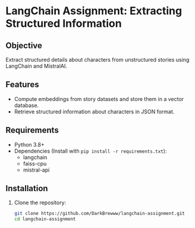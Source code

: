 # LangChain Assignment: Extracting Structured Information

## Objective
Extract structured details about characters from unstructured stories using LangChain and MistralAI.

## Features
- Compute embeddings from story datasets and store them in a vector database.
- Retrieve structured information about characters in JSON format.

## Requirements
- Python 3.8+
- Dependencies (Install with `pip install -r requirements.txt`):
  - langchain
  - faiss-cpu
  - mistral-api

## Installation
1. Clone the repository:
   ```bash
   git clone https://github.com/DarkBrewww/langchain-assignment.git
   cd langchain-assignment
